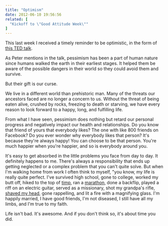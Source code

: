 ```yaml
---
title: "Optimism"
date: 2012-06-10 19:56:56
related: [
  "Kickoff to \"Good Attitude Week\""
]
---
```


This last week I received a timely reminder to be optimistic, in the form of [this TED talk](https://www.ted.com/talks/peter_diamandis_abundance_is_our_future).

As Peter mentions in the talk, pessimism has been a part of human nature since humans walked the earth in their earliest stages. It helped them be aware of the possible dangers in their world so they could avoid them and survive.

But their gift is our curse.

We live in a different world than prehistoric man. Many of the threats our ancestors faced are no longer a concern to us. Without the threat of being eaten alive, crushed by rocks, freezing to death or starving, we have every reason to look forward to a happy, long, and fulfilling life.

From what I have seen, pessimism does nothing but retard our personal progress and negatively impact our health and relationships. Do you know that friend of yours that everybody likes? The one with like 800 friends on Facebook? Do you ever wonder why everybody likes that person? It's because they're always happy! You can choose to be that person. You're much happier when you're happier, and so is everybody around you.

It's easy to get absorbed in the little problems you face from day to day. It definitely happens to me. There's always a responsibility that ends up getting neglected or a complex problem that you can't quite solve. But when I'm walking home from work I often think to myself, "you know, my life is really quite perfect. I've survived high school, gone to college, worked my butt off, hiked to the top of <a href="http://en.wikipedia.org/wiki/Mount_Timpanogos" title="Mount Timpanogos">timp</a>, ran a <a href="http://windermeremarathon.blogspot.com/">marathon</a>, done a backflip, played a riff on an electric guitar, served as a missionary, shot my grandpa's rifle, [shaved my head][1], gone rappelling, and lit a fire with a magnifying glass. I'm happily married, I have good friends, I'm not diseased, I still have all my limbs, and I'm true to my faith.

 [1]: http://www.bryanbraun.com/2012/02/12/you-only-live-once "You only live once..."

Life isn't bad. It's awesome. And if you don't think so, it's about time you did.
